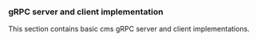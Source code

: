 ### gRPC server and client implementation
This section contains basic cms gRPC server and client implementations.

